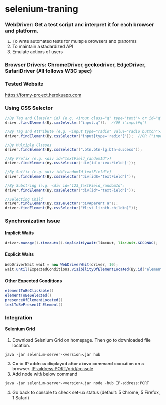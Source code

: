 # selenium-traning

### WebDriver: Get a test script and interpret it for each browser and platform. 
1. To write automated tests for multiple browsers and platforms
2. To maintain a stadardized API
3. Emulate actions of users

### Browser Drivers: ChromeDriver, geckodriver, EdgeDriver, SafariDriver (All follows W3C spec)

### Tested Website
https://formy-project.herokuapp.com

### Using CSS Selector
```java
//By Tag and Class(or id) (e.g. <input class="q" type="text"> or id="q") 
driver.findElement(By.cssSelector("input.q"));  //OR ("input#q")

//By Tag and Attribute (e.g. <input type="radio" value="radio button">) 
driver.findElement(By.cssSelector("input[type='radio']"));  //OR ("input[value='radio button']")

//By Multiple Classes 
driver.findElement(By.cssSelector(".btn.btn-lg.btn-success"));

//By Prefix (e.g. <div id="textField_randomId">)
driver.findElement(By.cssSelector("div[id^='textField']"));

//By Suffix (e.g. <div id="randomId_textField">)
driver.findElement(By.cssSelector("div[id$='textField']"));

//By Substring (e.g. <div id="123_textField_randomId">
driver.findElement(By.cssSelector("div[id*='textField']"));

//Selecting Child 
driver.findElement(By.cssSelector("div#parent a"));
driver.findElement(By.cssSelector("#list li:nth-child(n)"));
```

### Synchronization Issue
#### Implicit Waits
```java
driver.manage().timeouts().implicitlyWait(TimeOut, TimeUnit.SECONDS);
```
#### Explicit Waits
```java
WebDriverWait wait = new WebDriverWait(driver, 10);
wait.until(ExpectedConditions.visibilityOfElementLocated(By.id("element"));
```
#### Other Expected Conditions
```java
elementToBeClickable()
elementToBeSelected()
presenceOfElementLocated()
textToBePresentInElement()
```
### Integration
#### Selenium Grid
1. Download Selenium Grid on homepage. Then go to downloaded file location. 
```
java -jar selenium-server-<version>.jar hub
```
2. Go to IP address displayed after above command execution on a browser. <IP-address:PORT/grid/console>
3. Add node with below command
```
java -jar selenium-server-<version>.jar node -hub IP-address:PORT
```
4. Go back to console to check set-up status (default: 5 Chrome, 5 Firefox, 1 Safari)


